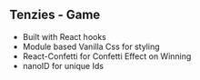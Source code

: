 ## Tenzies - Game

-   Built with React hooks
-   Module based Vanilla Css for styling
-   React-Confetti for Confetti Effect on Winning
-   nanoID for unique Ids
